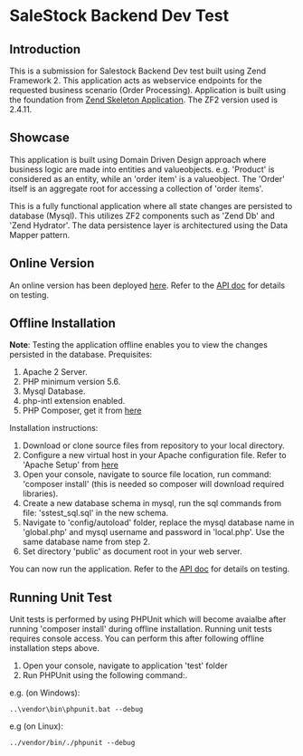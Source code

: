 SaleStock Backend Dev Test
==========================

Introduction
------------
This is a submission for Salestock Backend Dev test built using Zend Framework 2.
This application acts as webservice endpoints for the requested business scenario (Order Processing).
Application is built using the foundation from [Zend Skeleton Application](https://github.com/zendframework/ZendSkeletonApplication).
The ZF2 version used is 2.4.11.

Showcase
--------
This application is built using Domain Driven Design approach where business logic are made into entities and valueobjects.
e.g. 'Product' is considered as an entity, while an 'order item' is a valueobject. The 'Order' itself is an aggregate root for accessing a collection of 'order items'.

This is a fully functional application where all state changes are persisted to database (Mysql). 
This utilizes ZF2 components such as 'Zend Db' and 'Zend Hydrator'.
The data persistence layer is architectured using the Data Mapper pattern.

Online Version
--------------
An online version has been deployed [here](http://128.199.104.220/~andi/public/).
Refer to the [API doc](APIDOC.md) for details on testing.

Offline Installation
--------------------
**Note**: Testing the application offline enables you to view the changes persisted in the database.
Prequisites:
1. Apache 2 Server.
2. PHP minimum version 5.6.
3. Mysql Database.
4. php-intl extension enabled.
5. PHP Composer, get it from [here](https://getcomposer.org/download/)

Installation instructions:
1. Download or clone source files from repository to your local directory.
2. Configure a new virtual host in your Apache configuration file. Refer to 'Apache Setup' from [here](https://github.com/zendframework/ZendSkeletonApplication/blob/master/README.md)
2. Open your console, navigate to source file location, run command: 'composer install' (this is needed so composer will download required libraries).
3. Create a new database schema in mysql, run the sql commands from file: 'sstest_sql.sql' in the new schema.
4. Navigate to 'config/autoload' folder, replace the mysql database name in 'global.php' and mysql username and password in 'local.php'. Use the same database name from step 2.
5. Set directory 'public' as document root in your web server.

You can now run the application. Refer to the [API doc](APIDOC.md) for details on testing.

Running Unit Test
-----------------
Unit tests is performed by using PHPUnit which will become avaialbe after running 'composer install' during offline installation.
Running unit tests requires console access. You can perform this after following offline installation steps above.
1. Open your console, navigate to application 'test' folder
2. Run PHPUnit using the following command:.

e.g. (on Windows):

    ..\vendor\bin\phpunit.bat --debug

e.g (on Linux):

    ../vendor/bin/./phpunit --debug
